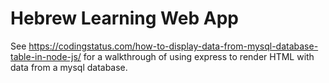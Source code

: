 # Hebrew Learning Web App

See https://codingstatus.com/how-to-display-data-from-mysql-database-table-in-node-js/ for a walkthrough of using express to render HTML with data from a mysql database.